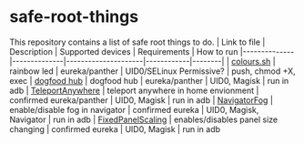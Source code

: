 # safe-root-things
This repository contains a list of safe root things to do.
| Link to file | Description | Supported devices | Requirements | How to run
|--------------|--------------|---------------------|------------|--------|
| [colours.sh](https://github.com/FreeXR/safe-root-things/blob/main/things/colours.sh)         | rainbow led | eureka/panther | UID0/SELinux Permissive? | push, chmod +X, exec
| [dogfood hub](https://github.com/FreeXR/safe-root-things/blob/main/things/dogfood_hub.md)         | dogfood hub | eureka/panther | UID0, Magisk | run in adb
| [TeleportAnywhere](https://github.com/FreeXR/safe-root-things/blob/main/things/disable_teleport_limit_in_home_environment.md) | teleport anywhere in home envionment | confirmed eureka/panther | UID0, Magisk | run in adb
| [NavigatorFog](https://github.com/FreeXR/safe-root-things/blob/main/things/navigator_background_fog.md) | enable/disable fog in navigator | confirmed eureka | UID0, Magisk, Navigator | run in adb
| [FixedPanelScaling](https://github.com/FreeXR/safe-root-things/blob/main/things/fixed_panels.md) | enables/disables panel size changing | confirmed eureka | UID0, Magisk | run in adb
